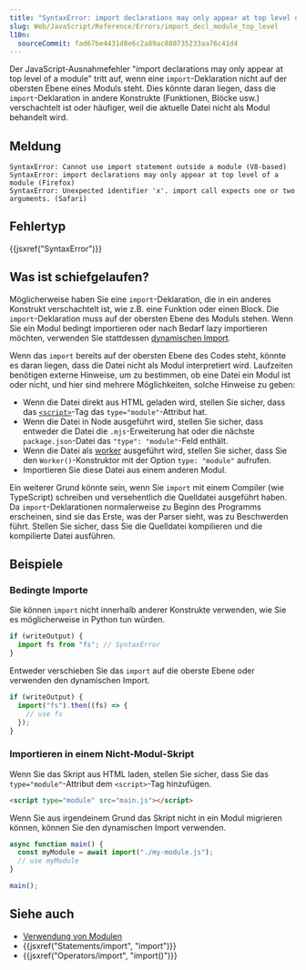```yaml
---
title: "SyntaxError: import declarations may only appear at top level of a module"
slug: Web/JavaScript/Reference/Errors/import_decl_module_top_level
l10n:
  sourceCommit: fad67be4431d8e6c2a89ac880735233aa76c41d4
---
```


Der JavaScript-Ausnahmefehler "import declarations may only appear at top level of a module" tritt auf, wenn eine `import`-Deklaration nicht auf der obersten Ebene eines Moduls steht. Dies könnte daran liegen, dass die `import`-Deklaration in andere Konstrukte (Funktionen, Blöcke usw.) verschachtelt ist oder häufiger, weil die aktuelle Datei nicht als Modul behandelt wird.

## Meldung

```plain
SyntaxError: Cannot use import statement outside a module (V8-based)
SyntaxError: import declarations may only appear at top level of a module (Firefox)
SyntaxError: Unexpected identifier 'x'. import call expects one or two arguments. (Safari)
```

## Fehlertyp

{{jsxref("SyntaxError")}}

## Was ist schiefgelaufen?

Möglicherweise haben Sie eine `import`-Deklaration, die in ein anderes Konstrukt verschachtelt ist, wie z.B. eine Funktion oder einen Block. Die `import`-Deklaration muss auf der obersten Ebene des Moduls stehen. Wenn Sie ein Modul bedingt importieren oder nach Bedarf lazy importieren möchten, verwenden Sie stattdessen [dynamischen Import](/de/docs/Web/JavaScript/Reference/Operators/import).

Wenn das `import` bereits auf der obersten Ebene des Codes steht, könnte es daran liegen, dass die Datei nicht als Modul interpretiert wird. Laufzeiten benötigen externe Hinweise, um zu bestimmen, ob eine Datei ein Modul ist oder nicht, und hier sind mehrere Möglichkeiten, solche Hinweise zu geben:

- Wenn die Datei direkt aus HTML geladen wird, stellen Sie sicher, dass das [`<script>`](/de/docs/Web/HTML/Reference/Elements/script)-Tag das `type="module"`-Attribut hat.
- Wenn die Datei in Node ausgeführt wird, stellen Sie sicher, dass entweder die Datei die `.mjs`-Erweiterung hat oder die nächste `package.json`-Datei das `"type": "module"`-Feld enthält.
- Wenn die Datei als [worker](/de/docs/Web/API/Web_Workers_API/Using_web_workers) ausgeführt wird, stellen Sie sicher, dass Sie den `Worker()`-Konstruktor mit der Option `type: "module"` aufrufen.
- Importieren Sie diese Datei aus einem anderen Modul.

Ein weiterer Grund könnte sein, wenn Sie `import` mit einem Compiler (wie TypeScript) schreiben und versehentlich die Quelldatei ausgeführt haben. Da `import`-Deklarationen normalerweise zu Beginn des Programms erscheinen, sind sie das Erste, was der Parser sieht, was zu Beschwerden führt. Stellen Sie sicher, dass Sie die Quelldatei kompilieren und die kompilierte Datei ausführen.

## Beispiele

### Bedingte Importe

Sie können `import` nicht innerhalb anderer Konstrukte verwenden, wie Sie es möglicherweise in Python tun würden.

```js example-bad
if (writeOutput) {
  import fs from "fs"; // SyntaxError
}
```

Entweder verschieben Sie das `import` auf die oberste Ebene oder verwenden den dynamischen Import.

```js example-good
if (writeOutput) {
  import("fs").then((fs) => {
    // use fs
  });
}
```

### Importieren in einem Nicht-Modul-Skript

Wenn Sie das Skript aus HTML laden, stellen Sie sicher, dass Sie das `type="module"`-Attribut dem `<script>`-Tag hinzufügen.

```html
<script type="module" src="main.js"></script>
```

Wenn Sie aus irgendeinem Grund das Skript nicht in ein Modul migrieren können, können Sie den dynamischen Import verwenden.

```js example-good
async function main() {
  const myModule = await import("./my-module.js");
  // use myModule
}

main();
```

## Siehe auch

- [Verwendung von Modulen](/de/docs/Web/JavaScript/Guide/Modules)
- {{jsxref("Statements/import", "import")}}
- {{jsxref("Operators/import", "import()")}}
